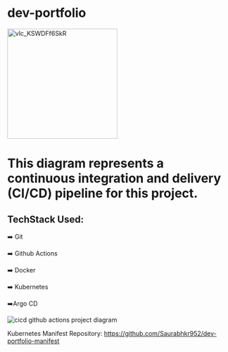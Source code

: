 # dev-portfolio



<img width="250" alt="vlc_KSWDFf6SkR" src="https://user-images.githubusercontent.com/32189783/226804537-bab19827-2b5e-453b-86ec-b9c0db25679d.png">




# This diagram represents a continuous integration and delivery (CI/CD) pipeline for this project.

## TechStack Used:
<p align="left">➡️ Git
<p align="left">➡️ Github Actions 
<p align="left">➡️ Docker
<p align="left">➡️ Kubernetes
<p align="left">➡️Argo CD





![cicd github actions project diagram](https://user-images.githubusercontent.com/32189783/226803395-6f7d3c2c-e72e-48aa-aa2f-f1f8f5bf74a4.jpg)

Kubernetes Manifest Repository: https://github.com/Saurabhkr952/dev-portfolio-manifest
  
